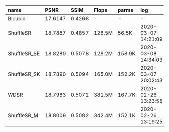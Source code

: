 |name|PSNR|SSIM|Flops|parms|log|
|:---|:---|:---|:---|:---|:---|
|Bicubic|17.6147|0.4268|-|-|-|
|ShuffleSR|18.7887|0.4857|126.5M|56.5K|2020-03-07 14:21:09|
|ShuffleSR_SE|18.8280|0.5078|128.2M|158.9K|2020-03-08 14:34:03|
|ShuffleSR_SK|18.7890|0.5094|165.0M|152.2K|2020-03-07 20:02:43|
|WDSR|18.7983|0.5072|381.5M|167.7K|2020-02-26 13:23:55|
|ShuffleSR_M|18.8009|0.5082|342.4M|152.1K|2020-02-26 13:19:25|
